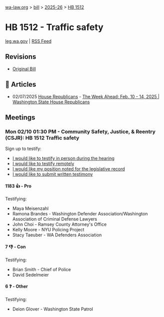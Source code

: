 [wa-law.org](/) > [bill](/bill/) > [2025-26](/bill/2025-26/) > [HB 1512](/bill/2025-26/hb/1512/)

# HB 1512 - Traffic safety
[leg.wa.gov](https://app.leg.wa.gov/billsummary?BillNumber=1512&Year=2025&Initiative=false) | [RSS Feed](./rss.xml)

## Revisions
* [Original Bill](1/)

## 📰 Articles
* 02/07/2025 [House Republicans](/org/house_republicans/) - [The Week Ahead: Feb. 10 - 14, 2025 | Washington State House Republicans](https://houserepublicans.wa.gov/week/the-week-ahead-feb-10-14-2025/#:~:text=HB%201512)

## Meetings
### Mon 02/10 01:30 PM - Community Safety, Justice, & Reentry (CSJR): HB 1512 Traffic safety
Sign up to testify:
* [I would like to testify in person during the hearing](https://app.leg.wa.gov/csi/Testifier/Add?chamber=House&mId=32735&aId=163123&caId=25553&tId=1)
* [I would like to testify remotely](https://app.leg.wa.gov/csi/Testifier/Add?chamber=House&mId=32735&aId=163123&caId=25553&tId=2)
* [I would like my position noted for the legislative record](https://app.leg.wa.gov/csi/Testifier/Add?chamber=House&mId=32735&aId=163123&caId=25553&tId=3)
* [I would like to submit written testimony](https://app.leg.wa.gov/csi/Testifier/Add?chamber=House&mId=32735&aId=163123&caId=25553&tId=4)

#### 1183 👍 - Pro
Testifying:
* Maya Meisenzahl
* Ramona Brandes - Washington Defender Association/Washington Association of Criminal Defense Lawyers
* John Choi - Ramsey County Attorney's Office
* Kelly Moore - NYU Policing Project
* Stacy Taeuber - WA Defenders Association

#### 7 👎 - Con
Testifying:
* Brian Smith - Chief of Police
* David Sedelmeier

#### 6 ❓ - Other
Testifying:
* Deion Glover - Washington State Patrol
